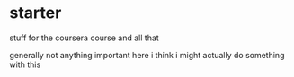 # starter
stuff for the coursera course and all that

generally not anything important here i think i might actually do something with this
